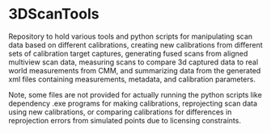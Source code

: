 # 3DScanTools
Repository to hold various tools and python scripts for manipulating scan data based on different calibrations, creating new calibrations from different sets of calibration target captures, generating fused scans from aligned multiview scan data, measuring scans to compare 3d captured data to real world measurements from CMM, and summarizing data from the generated xml files containing measurements, metadata, and calibration parameters. 

Note, some files are not provided for actually running the python scripts like dependency .exe programs for making calibrations, reprojecting scan data using new calibrations, or comparing calibrations for differences in reprojection errors from simulated points due to licensing constraints. 

